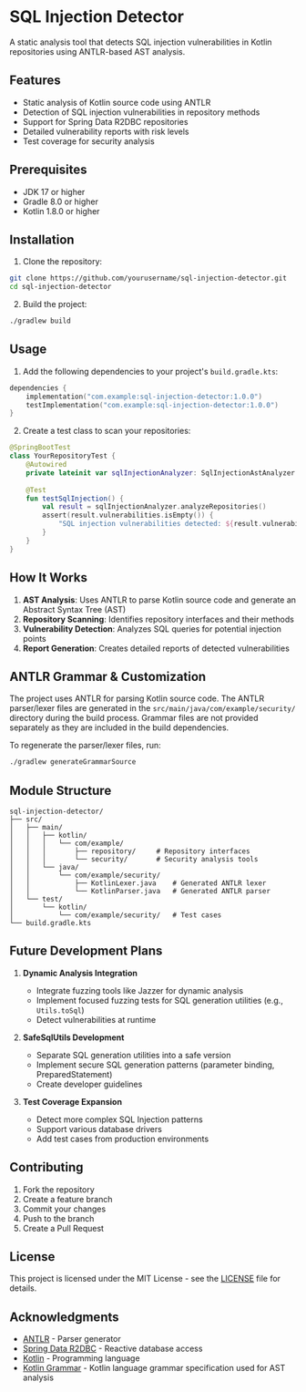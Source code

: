 # SQL Injection Detector

A static analysis tool that detects SQL injection vulnerabilities in Kotlin repositories using ANTLR-based AST analysis.

## Features

- Static analysis of Kotlin source code using ANTLR
- Detection of SQL injection vulnerabilities in repository methods
- Support for Spring Data R2DBC repositories
- Detailed vulnerability reports with risk levels
- Test coverage for security analysis

## Prerequisites

- JDK 17 or higher
- Gradle 8.0 or higher
- Kotlin 1.8.0 or higher

## Installation

1. Clone the repository:
```bash
git clone https://github.com/yourusername/sql-injection-detector.git
cd sql-injection-detector
```

2. Build the project:
```bash
./gradlew build
```

## Usage

1. Add the following dependencies to your project's `build.gradle.kts`:

```kotlin
dependencies {
    implementation("com.example:sql-injection-detector:1.0.0")
    testImplementation("com.example:sql-injection-detector:1.0.0")
}
```

2. Create a test class to scan your repositories:

```kotlin
@SpringBootTest
class YourRepositoryTest {
    @Autowired
    private lateinit var sqlInjectionAnalyzer: SqlInjectionAstAnalyzer
    
    @Test
    fun testSqlInjection() {
        val result = sqlInjectionAnalyzer.analyzeRepositories()
        assert(result.vulnerabilities.isEmpty()) {
            "SQL injection vulnerabilities detected: ${result.vulnerabilities}"
        }
    }
}
```

## How It Works

1. **AST Analysis**: Uses ANTLR to parse Kotlin source code and generate an Abstract Syntax Tree (AST)
2. **Repository Scanning**: Identifies repository interfaces and their methods
3. **Vulnerability Detection**: Analyzes SQL queries for potential injection points
4. **Report Generation**: Creates detailed reports of detected vulnerabilities

## ANTLR Grammar & Customization

The project uses ANTLR for parsing Kotlin source code. The ANTLR parser/lexer files are generated in the `src/main/java/com/example/security/` directory during the build process. Grammar files are not provided separately as they are included in the build dependencies.

To regenerate the parser/lexer files, run:
```bash
./gradlew generateGrammarSource
```

## Module Structure

```
sql-injection-detector/
├── src/
│   ├── main/
│   │   ├── kotlin/
│   │   │   └── com/example/
│   │   │       ├── repository/     # Repository interfaces
│   │   │       └── security/       # Security analysis tools
│   │   └── java/
│   │       └── com/example/security/
│   │           ├── KotlinLexer.java    # Generated ANTLR lexer
│   │           └── KotlinParser.java   # Generated ANTLR parser
│   └── test/
│       └── kotlin/
│           └── com/example/security/   # Test cases
└── build.gradle.kts
```

## Future Development Plans

1. **Dynamic Analysis Integration**
   - Integrate fuzzing tools like Jazzer for dynamic analysis
   - Implement focused fuzzing tests for SQL generation utilities (e.g., `Utils.toSql`)
   - Detect vulnerabilities at runtime

2. **SafeSqlUtils Development**
   - Separate SQL generation utilities into a safe version
   - Implement secure SQL generation patterns (parameter binding, PreparedStatement)
   - Create developer guidelines

3. **Test Coverage Expansion**
   - Detect more complex SQL Injection patterns
   - Support various database drivers
   - Add test cases from production environments

## Contributing

1. Fork the repository
2. Create a feature branch
3. Commit your changes
4. Push to the branch
5. Create a Pull Request

## License

This project is licensed under the MIT License - see the [LICENSE](LICENSE) file for details.

## Acknowledgments

- [ANTLR](https://www.antlr.org/) - Parser generator
- [Spring Data R2DBC](https://spring.io/projects/spring-data-r2dbc) - Reactive database access
- [Kotlin](https://kotlinlang.org/) - Programming language
- [Kotlin Grammar](https://github.com/Kotlin/kotlin-spec/tree/release/grammar/src/main/antlr) - Kotlin language grammar specification used for AST analysis
